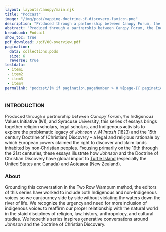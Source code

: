```yaml
---
layout: layouts/canopy/main.njk
title: "Podcast"
image: "/img/post/mapping-doctrine-of-discovery-favicon.png"
description: "Produced through a partnership between Canopy Forum, the Indigenous Values Initiative (IVI), and Syracuse University"
abstract: "Produced through a partnership between Canopy Forum, the Indigenous Values Initiative (IVI), and Syracuse University, this series of essays brings together religion scholars, legal scholars, and Indigenous activists to explore the problematic legacy of Johnson v. M’Intosh (1823) and the 15th century Doctrine of (Christian) Discovery – a legal and religious rationale by which European powers claimed the right to discover and claim lands inhabited by non-Christian peoples."
breadcumb: Podcast
show_toc: true
pdf_download: /pdf/00-overview.pdf
pagination:
  data: collections.pods
  size: 6
  reverse: true
testdata:
 - item1
 - item2
 - item3
 - item4
permalink: "podcast/{% if pagination.pageNumber > 0 %}page-{{ pagination.pageNumber + 1 }}/{% endif %}index.html"
---
```


### INTRODUCTION

Produced through a partnership between _Canopy Forum_, the Indigenous Values Initiative (IVI), and Syracuse University, this series of essays brings together religion scholars, legal scholars, and Indigenous activists to explore the problematic legacy of _Johnson v. M’Intosh_ (1823) and the 15th century Doctrine of (Christian) Discovery – a legal and religious rationale by which European powers claimed the right to discover and claim lands inhabited by non-Christian peoples. Focusing primarily on the 19th through the 21st centuries, these essays illustrate how _Johnson_ and the Doctrine of Christian Discovery have global import to [Turtle Island](https://en.wikipedia.org/wiki/Turtle_Island_(Native_American_folklore)) (especially the United States and Canada) and [Aotearoa](https://en.wikipedia.org/wiki/Aotearoa) (New Zealand). 

### About

Grounding this conversation in the Two Row Wampum method, the editors of this series have worked to include both Indigenous and non-Indigenous voices so we can journey side by side without violating the waters down the river of life. We recognize the urgency and need for more inclusion of indigenous voices to reaffirm our proper relationship with the natural world in the staid disciplines of religion, law, history, anthropology, and cultural studies. We hope this series inspires generative conversations around _Johnson_ and the Doctrine of Christian Discovery.


